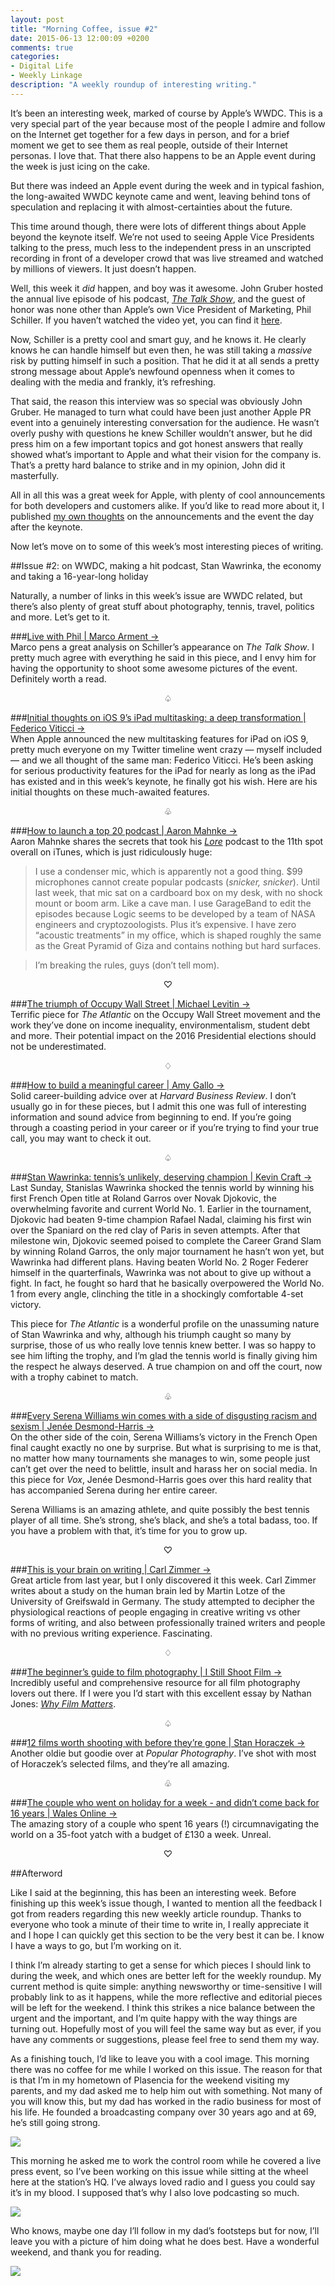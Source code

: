 ```yaml
---
layout: post
title: "Morning Coffee, issue #2"
date: 2015-06-13 12:00:09 +0200
comments: true
categories: 
- Digital Life
- Weekly Linkage
description: "A weekly roundup of interesting writing."
---
```


It’s been an interesting week, marked of course by Apple’s WWDC. This is a very special part of the year because most of the people I admire and follow on the Internet get together for a few days in person, and for a brief moment we get to see them as real people, outside of their Internet personas. I love that. That there also happens to be an Apple event during the week is just icing on the cake.

But there was indeed an Apple event during the week and in typical fashion, the long-awaited WWDC keynote came and went, leaving behind tons of speculation and replacing it with almost-certainties about the future.

This time around though, there were lots of different things about Apple beyond the keynote itself. We’re not used to seeing Apple Vice Presidents talking to the press, much less to the independent press in an unscripted recording in front of a developer crowd that was live streamed and watched by millions of viewers. It just doesn’t happen.

Well, this week it _did_ happen, and boy was it awesome. John Gruber hosted the annual live episode of his podcast, [_The Talk Show_](http://daringfireball.net/thetalkshow/), and the guest of honor was none other than Apple’s own Vice President of Marketing, Phil Schiller. If you haven’t watched the video yet, you can find it [here](http://daringfireball.net/live/).

Now, Schiller is a pretty cool and smart guy, and he knows it. He clearly knows he can handle himself but even then, he was still taking a _massive_ risk by putting himself in such a position. That he did it at all sends a pretty strong message about Apple’s newfound openness when it comes to dealing with the media and frankly, it’s refreshing.

That said, the reason this interview was so special was obviously John Gruber. He managed to turn what could have been just another Apple PR event into a genuinely interesting conversation for the audience. He wasn’t overly pushy with questions he knew Schiller wouldn’t answer, but he did press him on a few important topics and got honest answers that really showed what’s important to Apple and what their vision for the company is. That’s a pretty hard balance to strike and in my opinion, John did it masterfully.

All in all this was a great week for Apple, with plenty of cool announcements for both developers and customers alike. If you’d like to read more about it, I published [my own thoughts](/2015/06/09/thoughts-on-apples-wwdc-announcements/) on the announcements and the event the day after the keynote.

Now let’s move on to some of this week’s most interesting pieces of writing.

##Issue #2: on WWDC, making a hit podcast, Stan Wawrinka, the economy and taking a 16-year-long holiday

Naturally, a number of links in this week’s issue are WWDC related, but there’s also plenty of great stuff about photography, tennis, travel, politics and more. Let’s get to it.

###[Live with Phil | Marco Arment →](http://www.marco.org/2015/06/11/live-with-phil)  
Marco pens a great analysis on Schiller’s appearance on _The Talk Show_. I pretty much agree with everything he said in this piece, and I envy him for having the opportunity to shoot some awesome pictures of the event. Definitely worth a read.

<center>♤</center>

###[Initial thoughts on iOS 9’s iPad multitasking: a deep transformation | Federico Viticci →](http://www.macstories.net/stories/initial-thoughts-on-ios-9s-ipad-multitasking-a-deep-transformation/)  
When Apple announced the new multitasking features for iPad on iOS 9, pretty much everyone on my Twitter timeline went crazy — myself included — and we all thought of the same man: Federico Viticci. He’s been asking for serious productivity features for the iPad for nearly as long as the iPad has existed and in this week’s keynote, he finally got his wish. Here are his initial thoughts on these much-awaited features.

<center>♧</center>

###[How to launch a top 20 podcast | Aaron Mahnke →](http://aaronmahnke.com/how-to-launch-a-top-20-podcast/)  
Aaron Mahnke shares the secrets that took his [_Lore_](http://www.lorepodcast.com/) podcast to the 11th spot overall on iTunes, which is just ridiculously huge:

> I use a condenser mic, which is apparently not a good thing. $99 microphones cannot create popular podcasts (*snicker, snicker*). Until last week, that mic sat on a cardboard box on my desk, with no shock mount or boom arm. Like a cave man. I use GarageBand to edit the episodes because Logic seems to be developed by a team of NASA engineers and cryptozoologists. Plus it’s expensive. I have zero “acoustic treatments” in my office, which is shaped roughly the same as the Great Pyramid of Giza and contains nothing but hard surfaces.

> I’m breaking the rules, guys (don’t tell mom).

<center>♡</center>

###[The triumph of Occupy Wall Street | Michael Levitin →](http://www.theatlantic.com/politics/archive/2015/06/the-triumph-of-occupy-wall-street/395408/)  
Terrific piece for _The Atlantic_ on the Occupy Wall Street movement and the work they’ve done on income inequality, environmentalism, student debt and more. Their potential impact on the 2016 Presidential elections should not be underestimated.

<center>♢</center>

###[How to build a meaningful career | Amy Gallo →](https://hbr.org/2015/02/how-to-build-a-meaningful-career)  
Solid career-building advice over at _Harvard Business Review_. I don’t usually go in for these pieces, but I admit this one was full of interesting information and sound advice from beginning to end. If you’re going through a coasting period in your career or if you’re trying to find your true call, you may want to check it out.

<center>♤</center>

###[Stan Wawrinka: tennis’s unlikely, deserving champion | Kevin Craft →](http://www.theatlantic.com/entertainment/archive/2015/06/stan-wawrinka-tennis-unlikely-deserving-champion/395207/)  
Last Sunday, Stanislas Wawrinka shocked the tennis world by winning his first French Open title at Roland Garros over Novak Djokovic, the overwhelming favorite and current World No. 1. Earlier in the tournament, Djokovic had beaten 9-time champion Rafael Nadal, claiming his first win over the Spaniard on the red clay of Paris in seven attempts. After that milestone win, Djokovic seemed poised to complete the Career Grand Slam by winning Roland Garros, the only major tournament he hasn’t won yet, but Wawrinka had different plans. Having beaten World No. 2 Roger Federer himself in the quarterfinals, Wawrinka was not about to give up without a fight. In fact, he fought so hard that he basically overpowered the World No. 1 from every angle, clinching the title in a shockingly comfortable 4-set victory.

This piece for _The Atlantic_ is a wonderful profile on the unassuming nature of Stan Wawrinka and why, although his triumph caught so many by surprise, those of us who really love tennis knew better. I was so happy to see him lifting the trophy, and I’m glad the tennis world is finally giving him the respect he always deserved. A true champion on and off the court, now with a trophy cabinet to match.

<center>♧</center>

###[Every Serena Williams win comes with a side of disgusting racism and sexism | Jenée Desmond-Harris →](http://www.vox.com/2015/3/11/8189679/serena-williams-indian-wells-racism)  
On the other side of the coin, Serena Williams’s victory in the French Open final caught exactly no one by surprise. But what is surprising to me is that, no matter how many tournaments she manages to win, some people just can’t get over the need to belittle, insult and harass her on social media. In this piece for _Vox_, Jenée Desmond-Harris goes over this hard reality that has accompanied Serena during her entire career.

Serena Williams is an amazing athlete, and quite possibly the best tennis player of all time. She’s strong, she’s black, and she’s a total badass, too. If you have a problem with that, it’s time for you to grow up.

<center>♡</center>

###[This is your brain on writing | Carl Zimmer →](http://www.nytimes.com/2014/06/19/science/researching-the-brain-of-writers.html)  
Great article from last year, but I only discovered it this week. Carl Zimmer writes about a study on the human brain led by Martin Lotze of the University of Greifswald in Germany. The study attempted to decipher the physiological reactions of people engaging in creative writing vs other forms of writing, and also between professionally trained writers and people with no previous writing experience. Fascinating.

<center>♢</center>

###[The beginner’s guide to film photography | I Still Shoot Film →](http://istillshootfilm.org/beginners-guide-film-photography)  
Incredibly useful and comprehensive resource for all film photography lovers out there. If I were you I’d start with this excellent essay by Nathan Jones: [_Why Film Matters_](http://nathanjones.com/articles/why-film-matters).

<center>♤</center>

###[12 films worth shooting with before they’re gone | Stan Horaczek →](http://www.popphoto.com/gear/2013/07/12-films-worth-shooting-theyre-gone)  
Another oldie but goodie over at _Popular Photography_. I’ve shot with most of Horaczek’s selected films, and they’re all amazing.

<center>♧</center>

###[The couple who went on holiday for a week - and didn’t come back for 16 years | Wales Online →](http://www.walesonline.co.uk/news/wales-news/couple-who-went-holiday-week-7605533)  
The amazing story of a couple who spent 16 years (!) circumnavigating the world on a 35-foot yatch with a budget of £130 a week. Unreal.

<center>♡</center>


##Afterword

Like I said at the beginning, this has been an interesting week. Before finishing up this week’s issue though, I wanted to mention all the feedback I got from readers regarding this new weekly article roundup. Thanks to everyone who took a minute of their time to write in, I really appreciate it and I hope I can quickly get this section to be the very best it can be. I know I have a ways to go, but I’m working on it.

I think I’m already starting to get a sense for which pieces I should link to during the week, and which ones are better left for the weekly roundup. My current method is quite simple: anything newsworthy or time-sensitive I will probably link to as it happens, while the more reflective and editorial pieces will be left for the weekend. I think this strikes a nice balance between the urgent and the important, and I’m quite happy with the way things are turning out. Hopefully most of you will feel the same way but as ever, if you have any comments or suggestions, please feel free to send them my way.

As a finishing touch, I’d like to leave you with a cool image. This morning there was no coffee for me while I worked on this issue. The reason for that is that I’m in my hometown of Plasencia for the weekend visiting my parents, and my dad asked me to help him out with something. Not many of you will know this, but my dad has worked in the radio business for most of his life. He founded a broadcasting company over 30 years ago and at 69, he’s still going strong.

<p class="extra-width"><img src="https://c1.staticflickr.com/9/8845/18145256244_9ff08fd484_o.jpg"/></p>

This morning he asked me to work the control room while he covered a live press event, so I’ve been working on this issue while sitting at the wheel here at the station’s HQ. I’ve always loved radio and I guess you could say it’s in my blood. I supposed that’s why I also love podcasting so much. 

<p class="extra-width"><img src="https://c1.staticflickr.com/1/328/18767910035_2077c54afc_o.jpg"/></p>

Who knows, maybe one day I’ll follow in my dad’s footsteps but for now, I’ll leave you with a picture of him doing what he does best. Have a wonderful weekend, and thank you for reading.

<p class="extra-width"><img src="https://c1.staticflickr.com/9/8857/18581717389_171b336557_o.jpg"/></p>